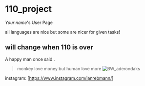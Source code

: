 # 110_project
*Your name*'s User Page

all languages are nice but some are nicer for given tasks!

## **will change when 110 is over**

A happy man once said..

> monkey love money but human love more
![BW_aderondaks](https://user-images.githubusercontent.com/60708439/103956832-2e155f80-50fe-11eb-9bd4-c90c78d39701.JPG)

instagram:  [https://www.instagram.com/ianrebmann/]


